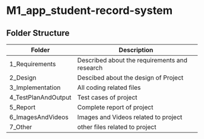 # M1_app_student-record-system

## Folder Structure

| Folder            | Description                                  |
| ----------------- | -------------------------------------------- |
| 1_Requirements    | Described about the requirements and research |
| 2_Design          | Descibed about the design of Project          |
| 3_Implementation  | All coding related files                     |
| 4_TestPlanAndOutput        | Test cases of project                                  |
| 5_Report        | Complete report of project                   |
| 6_ImagesAndVideos | Images and Videos related to project         |
| 7_Other|other files related to project|
